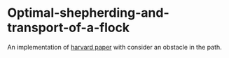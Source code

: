 # Optimal-shepherding-and-transport-of-a-flock

An implementation of [harvard paper](https://arxiv.org/abs/2211.04352) with consider an obstacle in the path.
